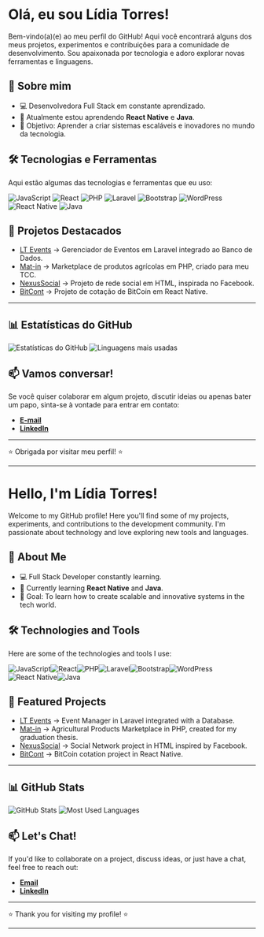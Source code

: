 # Olá, eu sou Lídia Torres!

Bem-vindo(a)(e) ao meu perfil do GitHub! Aqui você encontrará alguns dos meus projetos, experimentos e contribuições para a comunidade de desenvolvimento. Sou apaixonada por tecnologia e adoro explorar novas ferramentas e linguagens.

## 🚀 Sobre mim

- 💻 Desenvolvedora Full Stack em constante aprendizado.
- 🌱 Atualmente estou aprendendo **React Native** e **Java**.
- 🎯 Objetivo: Aprender a criar sistemas escaláveis e inovadores no mundo da tecnologia.


## 🛠️ Tecnologias e Ferramentas

Aqui estão algumas das tecnologias e ferramentas que eu uso:

![JavaScript](https://img.shields.io/badge/JavaScript-F7DF1E?style=for-the-badge&logo=javascript&logoColor=black)
![React](https://img.shields.io/badge/React-61DAFB?style=for-the-badge&logo=react&logoColor=black)
![PHP](https://img.shields.io/badge/PHP-777BB4?style=for-the-badge&logo=php&logoColor=white)
![Laravel](https://img.shields.io/badge/Laravel-FF2D20?style=for-the-badge&logo=laravel&logoColor=white)
![Bootstrap](https://img.shields.io/badge/Bootstrap-7952B3?style=for-the-badge&logo=bootstrap&logoColor=white)
![WordPress](https://img.shields.io/badge/WordPress-21759B?style=for-the-badge&logo=wordpress&logoColor=white)
![React Native](https://img.shields.io/badge/React_Native-61DAFB?style=for-the-badge&logo=react&logoColor=black)
![Java](https://img.shields.io/badge/Java-007396?style=for-the-badge&logo=java&logoColor=white)

## 📂 Projetos Destacados

- [LT Events](https://github.com/lilytorrx/projeto-evento) -> Gerenciador de Eventos em Laravel integrado ao Banco de Dados.
- [Mat-in](https://github.com/lilytorrx/SiteAtt) -> Marketplace de produtos agrícolas em PHP, criado para meu TCC.
- [NexusSocial](https://github.com/lilytorrx/projeto-rede-social) -> Projeto de rede social em HTML, inspirada no Facebook.
- [BitCont](https://github.com/lilytorrx/bitcont) -> Projeto de cotação de BitCoin em React Native.


----

## 📊 Estatísticas do GitHub

![Estatísticas do GitHub](https://github-readme-stats.vercel.app/api?username=lilytorrx&show_icons=true&theme=radical)  ![Linguagens mais usadas](https://github-readme-stats.vercel.app/api/top-langs/?username=lilytorrx&layout=compact&theme=radical)

## 📫 Vamos conversar!

Se você quiser colaborar em algum projeto, discutir ideias ou apenas bater um papo, sinta-se à vontade para entrar em contato:

- [**E-mail**](https://mail.google.com/mail/u/0/#inbox?compose=CllgCJZZzXlczDqjzqwZlXTKFjbrGTZHwNFccdCKXTgKQtJhLQstpRPChLXPGtmmdZgNjXLxzfL)
- [**LinkedIn**](https://www.linkedin.com/in/l%C3%ADdia-torres-7274b226a/)

---

⭐️ Obrigada por visitar meu perfil! ⭐

---

# Hello, I'm Lídia Torres!

Welcome to my GitHub profile! Here you'll find some of my projects, experiments, and contributions to the development community. I'm passionate about technology and love exploring new tools and languages.

## 🚀 About Me

- 💻 Full Stack Developer constantly learning.
- 🌱 Currently learning **React Native** and **Java**.
- 🎯 Goal: To learn how to create scalable and innovative systems in the tech world.

## 🛠️ Technologies and Tools

Here are some of the technologies and tools I use:

![JavaScript](https://img.shields.io/badge/JavaScript-F7DF1E?style=for-the-badge&logo=javascript&logoColor=black)![React](https://img.shields.io/badge/React-61DAFB?style=for-the-badge&logo=react&logoColor=black)![PHP](https://img.shields.io/badge/PHP-777BB4?style=for-the-badge&logo=php&logoColor=white)![Laravel](https://img.shields.io/badge/Laravel-FF2D20?style=for-the-badge&logo=laravel&logoColor=white)![Bootstrap](https://img.shields.io/badge/Bootstrap-7952B3?style=for-the-badge&logo=bootstrap&logoColor=white)![WordPress](https://img.shields.io/badge/WordPress-21759B?style=for-the-badge&logo=wordpress&logoColor=white)![React Native](https://img.shields.io/badge/React_Native-61DAFB?style=for-the-badge&logo=react&logoColor=black)![Java](https://img.shields.io/badge/Java-007396?style=for-the-badge&logo=java&logoColor=white)

## 📂 Featured Projects

- [LT Events](https://github.com/lilytorrx/projeto-evento) -> Event Manager in Laravel integrated with a Database.
- [Mat-in](https://github.com/lilytorrx/SiteAtt) -> Agricultural Products Marketplace in PHP, created for my graduation thesis.
- [NexusSocial](https://github.com/lilytorrx/projeto-rede-social) -> Social Network project in HTML inspired by Facebook.
- [BitCont](https://github.com/lilytorrx/bitcont) -> BitCoin cotation project in React Native.
----

## 📊 GitHub Stats

![GitHub Stats](https://github-readme-stats.vercel.app/api?username=lilytorrx&show_icons=true&theme=radical)  ![Most Used Languages](https://github-readme-stats.vercel.app/api/top-langs/?username=lilytorrx&layout=compact&theme=radical)

## 📫 Let's Chat!

If you'd like to collaborate on a project, discuss ideas, or just have a chat, feel free to reach out:

- [**Email**](https://mail.google.com/mail/u/0/#inbox?compose=CllgCJZZzXlczDqjzqwZlXTKFjbrGTZHwNFccdCKXTgKQtJhLQstpRPChLXPGtmmdZgNjXLxzfL)
- [**LinkedIn**](https://www.linkedin.com/in/l%C3%ADdia-torres-7274b226a/)

---

⭐️ Thank you for visiting my profile! ⭐️

---

